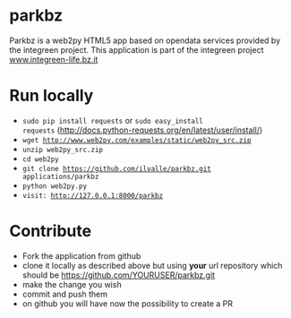 parkbz
======

Parkbz is a web2py HTML5 app based on opendata services provided by the integreen project. 
This application is part of the integreen project www.integreen-life.bz.it

Run locally
===========
* <code>sudo pip install requests</code> or <code>sudo easy_install requests</code> (http://docs.python-requests.org/en/latest/user/install/)
* <code>wget http://www.web2py.com/examples/static/web2py_src.zip</code>
* <code>unzip web2py_src.zip</code>
* <code>cd web2py</code>
* <code>git clone https://github.com/ilvalle/parkbz.git applications/parkbz</code>
* <code>python web2py.py</code>
* <code>visit: http://127.0.0.1:8000/parkbz</code>


Contribute
==========
* Fork the application from github
* clone it locally as described above but using **your** url repository which should be https://github.com/YOURUSER/parkbz.git
* make the change you wish
* commit and push them
* on github you will have now the possibility to create a PR
